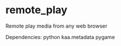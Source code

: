 remote_play
===========

Remote play media from any web browser

Dependencies: python kaa.metadata pygame